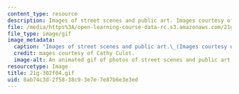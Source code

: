 ```yaml
---
content_type: resource
description: Images of street scenes and public art. Images courtesy of Cathy Culot.
file: /media/https%3A/open-learning-course-data-rc.s3.amazonaws.com/21g-302-french-ii-fall-2004/8ab74c3d2f5838c93e7e7e87b6e3e3ed_21g-302f04.gif
file_type: image/gif
image_metadata:
  caption: "Images of street scenes and public art.\_(Images courtesy of Cathy Culot.)"
  credit: mages courtesy of Cathy Culot.
  image-alt: An animated gif of photos of street scenes and public art.
resourcetype: Image
title: 21g-302f04.gif
uid: 8ab74c3d-2f58-38c9-3e7e-7e87b6e3e3ed
---
```

